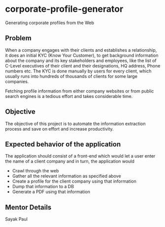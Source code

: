 # corporate-profile-generator
Generating corporate profiles from the Web

## Problem
When a company engages with their clients and establishes a relationship, it does an initial KYC (Know Your Customer), to get background information about the company and its key stakeholders and employees, like the list of C-Level executives of their client and their
designations, HQ address, Phone numbers etc. The KYC is done manually by users for every client, which usually runs into hundreds of thousands of clients for some large companies.

Fetching profile information from either company websites or from public search engines is a tedious effort and takes considerable time.

## Objective
The objective of this project is to automate the information extraction process and save on effort and increase productivity.

## Expected behavior of the application

The application should consist of a front-end which would let a user enter the name of a client company and in turn, the application would
- Crawl through the web
- Gather all the relevant information as specified above
- Create a profile for the client company using that information
- Dump that information to a DB
- Generate a PDF using that information

## Mentor Details
Sayak Paul
